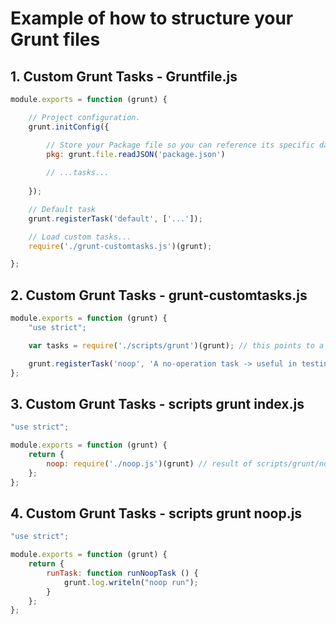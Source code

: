 # Example of how to structure your Grunt files

## 1. Custom Grunt Tasks - Gruntfile.js

```javascript
module.exports = function (grunt) {

    // Project configuration.
    grunt.initConfig({

        // Store your Package file so you can reference its specific data whenever necessary
        pkg: grunt.file.readJSON('package.json')
        
        // ...tasks...
        
    });

    // Default task
    grunt.registerTask('default', ['...']);

    // Load custom tasks...
    require('./grunt-customtasks.js')(grunt);

};
```

## 2. Custom Grunt Tasks - grunt-customtasks.js

```javascript
module.exports = function (grunt) {
    "use strict";

    var tasks = require('./scripts/grunt')(grunt); // this points to a directory and not a file (there should be an index.js inside the directory for this to work)

    grunt.registerTask('noop', 'A no-operation task -> useful in testing situations', tasks.noop.runTask);
};
```

## 3. Custom Grunt Tasks - scripts grunt index.js

```javascript
"use strict";

module.exports = function (grunt) {
    return {
        noop: require('./noop.js')(grunt) // result of scripts/grunt/noop.js is stored on the 'noop' property
    };
};
```

## 4. Custom Grunt Tasks - scripts grunt noop.js

```javascript
"use strict";

module.exports = function (grunt) {
    return {
        runTask: function runNoopTask () {
            grunt.log.writeln("noop run");
        }
    };
};
```

